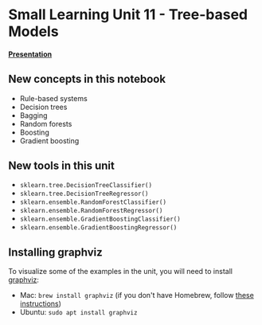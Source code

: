 # Small Learning Unit 11 - Tree-based Models

#### [Presentation](https://docs.google.com/presentation/d/1RWhIDTIbhCGsV26wA2Ld37bKPYGtZcidmiyQn4EClz0/edit?usp=sharing)

## New concepts in this notebook
- Rule-based systems
- Decision trees
- Bagging
- Random forests
- Boosting
- Gradient boosting

 
 ## New tools in this unit
* `sklearn.tree.DecisionTreeClassifier()`
* `sklearn.tree.DecisionTreeRegressor()`
* `sklearn.ensemble.RandomForestClassifier()`
* `sklearn.ensemble.RandomForestRegressor()`
* `sklearn.ensemble.GradientBoostingClassifier()`
* `sklearn.ensemble.GradientBoostingRegressor()`

## Installing graphviz

To visualize some of the examples in the unit, you will need to install [graphviz](https://graphviz.org/):
* Mac: `brew install graphviz` (if you don't have Homebrew, follow [these instructions](https://brew.sh/))
* Ubuntu: `sudo apt install graphviz`
